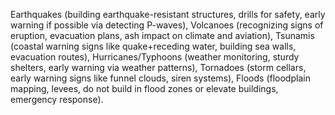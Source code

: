 Earthquakes (building earthquake-resistant structures, drills for safety, early warning if possible via detecting P-waves), Volcanoes (recognizing signs of eruption, evacuation plans, ash impact on climate and aviation), Tsunamis (coastal warning signs like quake+receding water, building sea walls, evacuation routes), Hurricanes/Typhoons (weather monitoring, sturdy shelters, early warning via weather patterns), Tornadoes (storm cellars, early warning signs like funnel clouds, siren systems), Floods (floodplain mapping, levees, do not build in flood zones or elevate buildings, emergency response).